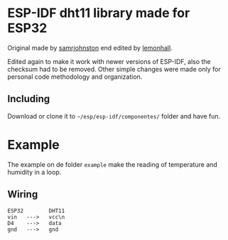 # ESP-IDF dht11 library made for ESP32

Original made by [samrjohnston](https://github.com/samrjohnston/ESP32Projects) end edited by [lemonhall](https://github.com/lemonhall/esp32_dht11).

Edited again to make it work with newer versions of ESP-IDF, also the checksum had to be removed. Other simple changes were made only for personal code methodology and organization.

## Including

Download or clone it to `~/esp/esp-idf/componentes/` folder and have fun.

# Example

The example on de folder `example` make the reading of temperature and humidity in a loop.

## Wiring

```
ESP32        DHT11
vin   --->   vcc\n
D4    --->   data
gnd   --->   gnd
```
